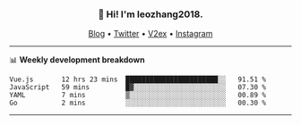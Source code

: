 <h3 align="center">👋 Hi! I'm leozhang2018.</h3>
<p align="center">
  <a href="https://code.leozhang2018.me">Blog</a> •
  <a href="https://twitter.com/leozhang2018">Twitter</a> •
  <a href="https://www.v2ex.com/member/leozhang">V2ex</a> •
  <a href="https://www.instagram.com/leozhanghere">Instagram</a>
</p>

-------

📊 **Weekly development breakdown**
<!--START_SECTION:waka-->
```text
Vue.js       12 hrs 23 mins  ███████████████████████░░   91.51 % 
JavaScript   59 mins         █▓░░░░░░░░░░░░░░░░░░░░░░░   07.30 % 
YAML         7 mins          ▒░░░░░░░░░░░░░░░░░░░░░░░░   00.89 % 
Go           2 mins          ░░░░░░░░░░░░░░░░░░░░░░░░░   00.30 % 
```
<!--END_SECTION:waka-->
-------
